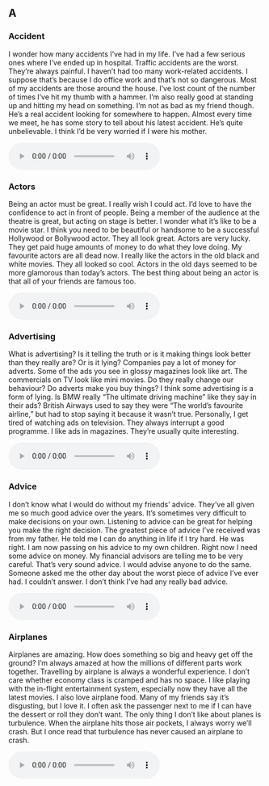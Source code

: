 ## A
### Accident
I wonder how many accidents <blank>I’ve had</blank> in my life. I’ve had a few serious ones where I’ve ended up in hospital. Traffic accidents are the worst. They’re always painful. I haven’t had too many <blank>work-related</blank> accidents. I suppose that’s because I do office work and that’s not so dangerous. Most of my accidents are those around the house. I’ve lost count of the number of times I’ve hit <blank>my thumb</blank> with a hammer. I’m also really good at standing up and hitting my head on something. I’m not as bad as my friend though. He’s a real accident looking for somewhere to happen. Almost every time we meet, he has some story to tell about his latest accident. He’s quite <blank>unbelievable</blank>. I think I’d be very worried if I were his mother.

<audio controls loop src="https://user-images.githubusercontent.com/8761991/133731161-5d714fdd-6be3-420b-ae96-bc52c0be63de.mp4">
</audio>

### Actors
Being an actor must be great. I really wish I could act. I’d love to have the confidence to act <blank>in front of</blank> people. Being a member of the <blank>audience</blank> at the theatre is great, but acting on stage is better. I wonder what it’s like to be a movie star. I think you need to be beautiful or handsome to be a successful Hollywood or Bollywood actor. They all look great. Actors are very lucky. They get paid <blank>huge amounts</blank> of money to do what they love doing. My favourite actors are <blank>all dead</blank> now. I really like the actors in the <blank>old black</blank> and white movies. They all looked so cool. Actors in the old days seemed to be more <blank>glamorous</blank> than today’s actors. The best thing about being an actor is that all of your friends are <blank>famous</blank> too.

<audio controls loop src="https://user-images.githubusercontent.com/8761991/133731271-723b7be3-07e9-4385-853c-fc92394a2ef4.mp4">
</audio>

### Advertising
What is advertising? Is it telling the truth or is it making things look better than they really are? Or is it lying? Companies pay a lot of money for adverts. Some of the ads you see in <blank>glossy</blank> magazines look like art. The commercials on TV look like mini movies. Do they really change our <blank>behaviour</blank>? Do adverts make you buy things? I think some advertising is a form of lying. Is BMW really “The <blank>ultimate</blank> driving machine” like they say in their ads? British Airways used to say they were “The world’s favourite airline,” but had to stop saying it because it wasn’t true. Personally, I get tired of watching ads on television. They always <blank>interrupt</blank> a good programme. I like ads in magazines. They’re usually quite interesting.

<audio controls loop src="https://user-images.githubusercontent.com/8761991/134269446-163b7981-970f-4c0b-a23b-027610a5e63e.mp4">
</audio>

### Advice
I don’t know what I would do without my friends’ advice. They’ve all given me so much good advice over the years. It’s sometimes very difficult to make <blank>decisions</blank> on your own. Listening to advice can be great for helping you make the right decision. The greatest piece of advice I’ve received was from my father. He told me I can do anything in life if I <blank>try hard</blank>. He was right. I am now <blank>passing</blank> on his advice to my own children. Right now I need some advice on money. My <blank>financial</blank> advisors are telling me to be very careful. That’s very sound advice. I would advise anyone to do the same. Someone asked me the other day about the worst piece of advice I’ve ever had. I couldn’t answer. I don’t think I’ve had any really bad advice.

<audio controls loop src="https://user-images.githubusercontent.com/8761991/134609097-db96a4ed-9e89-4eeb-9e90-c2474bd82264.mp4">
</audio>

### Airplanes
Airplanes are amazing. How does something so big and heavy get off the ground? I’m always amazed at how the millions of different parts work together. Travelling by airplane is always a wonderful experience. I don’t care whether <blank>economy class</blank> is cramped and has no space. I like playing with the <blank>in-flight</blank> entertainment system, especially now they have all the latest movies. I also love airplane food. Many of my friends say it’s <blank>disgusting</blank>, but I love it. I often ask the passenger <blank>next to me</blank> if I can have the <blank>dessert or roll</blank> they don’t want. The only thing I don’t like about planes is <blank>turbulence</blank>. When the airplane hits those <blank>air pockets</blank>, I always worry we’ll crash. But I once read that <blank>turbulence</blank> has never caused an airplane to crash.

<audio controls loop src="https://user-images.githubusercontent.com/8761991/137666674-3fb61a2b-533a-4b8a-abe9-da11c3eff2ec.mp4">
</audio>